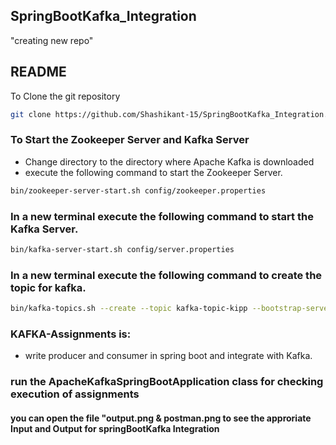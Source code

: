 ## SpringBootKafka_Integration
"creating new repo"

## README
To Clone the git repository
```bash
git clone https://github.com/Shashikant-15/SpringBootKafka_Integration.git
```


### To Start the Zookeeper Server and Kafka Server

* Change directory to the directory where Apache Kafka is downloaded 
* execute the following command to start the Zookeeper Server.
```bash
bin/zookeeper-server-start.sh config/zookeeper.properties
```

### In a new terminal execute the following command to start the Kafka Server.
```bash
bin/kafka-server-start.sh config/server.properties
```
### In a new terminal execute the following command to create the topic for kafka.
```bash
bin/kafka-topics.sh --create --topic kafka-topic-kipp --bootstrap-server localhost:9092
```

### KAFKA-Assignments is:
* write producer and consumer in spring boot and integrate with Kafka.

### run the ApacheKafkaSpringBootApplication class for checking execution of assignments

#### you can open the file "output.png & postman.png to see the approriate Input and Output for springBootKafka Integration

